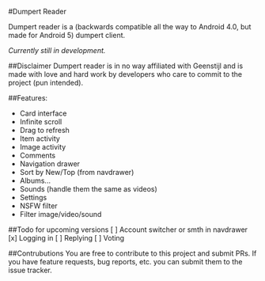 #Dumpert Reader

Dumpert reader is a (backwards compatible all the way to Android 4.0, but made for Android 5) dumpert client.

*Currently still in development.*

##Disclaimer
Dumpert reader is in no way affiliated with Geenstijl and is made with love and hard work by developers who care to commit to the project (pun intended).

##Features:
- Card interface
- Infinite scroll
- Drag to refresh
- Item activity
- Image activity
- Comments
- Navigation drawer
- Sort by New/Top (from navdrawer)
- Albums...
- Sounds (handle them the same as videos)
- Settings
- NSFW filter
- Filter image/video/sound

##Todo for upcoming versions
[ ] Account switcher or smth in navdrawer
[x] Logging in
[ ] Replying
[ ] Voting

##Contrubutions
You are free to contribute to this project and submit PRs. If you have feature requests, bug reports, etc. you can submit them to the issue tracker.
